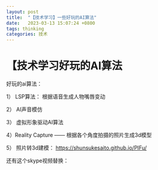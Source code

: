 ```yaml
---
layout: post
title:  "【技术学习】一些好玩的AI算法"
date:   2023-03-13 15:07:24 +0800
tags: thinking
categories: 技术
---
```


#  【技术学习好玩的AI算法

好玩的ai算法： 



1） LSP算法： 根据语音生成人物嘴唇变动

2） AI声音模仿

3） 虚拟形象驱动AI算法

4）Reality Capture  —— 根据各个角度拍摄的照片生成3d模型

5） 照片转3d建模： https://shunsukesaito.github.io/PIFu/



还有这个skype视频替换： 











